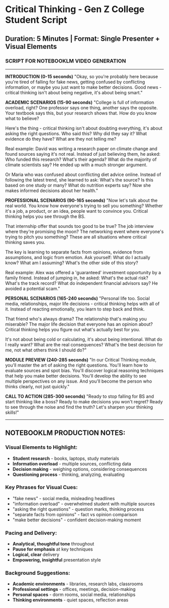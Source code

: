 # Critical Thinking - Gen Z College Student Script

## Duration: 5 Minutes | Format: Single Presenter + Visual Elements

### SCRIPT FOR NOTEBOOKLM VIDEO GENERATION

---

**INTRODUCTION (0-15 seconds)**
"Okay, so you're probably here because you're tired of falling for fake news, getting confused by conflicting information, or maybe you just want to make better decisions. Good news - critical thinking isn't about being negative, it's about being smart."

**ACADEMIC SCENARIOS (15-90 seconds)**
"College is full of information overload, right? One professor says one thing, another says the opposite. Your textbook says this, but your research shows that. How do you know what to believe?

Here's the thing - critical thinking isn't about doubting everything, it's about asking the right questions. Who said this? Why did they say it? What evidence do they have? What are they not telling me?

Real example: David was writing a research paper on climate change and found sources saying it's not real. Instead of just believing them, he asked: Who funded this research? What's their agenda? What do the majority of climate scientists say? He ended up with a much stronger argument.

Or Maria who was confused about conflicting diet advice online. Instead of following the latest trend, she learned to ask: What's the source? Is this based on one study or many? What do nutrition experts say? Now she makes informed decisions about her health."

**PROFESSIONAL SCENARIOS (90-165 seconds)**
"Now let's talk about the real world. You know how everyone's trying to sell you something? Whether it's a job, a product, or an idea, people want to convince you. Critical thinking helps you see through the BS.

That internship offer that sounds too good to be true? The job interview where they're promising the moon? The networking event where everyone's trying to pitch you something? These are all situations where critical thinking saves you.

The key is learning to separate facts from opinions, evidence from assumptions, and logic from emotion. Ask yourself: What do I actually know? What am I assuming? What's the other side of this story?

Real example: Alex was offered a 'guaranteed' investment opportunity by a family friend. Instead of jumping in, he asked: What's the actual risk? What's the track record? What do independent financial advisors say? He avoided a potential scam."

**PERSONAL SCENARIOS (165-240 seconds)**
"Personal life too. Social media, relationships, major life decisions - critical thinking helps with all of it. Instead of reacting emotionally, you learn to step back and think.

That friend who's always drama? The relationship that's making you miserable? The major life decision that everyone has an opinion about? Critical thinking helps you figure out what's actually best for you.

It's not about being cold or calculating, it's about being intentional. What do I really want? What are the real consequences? What's the best decision for me, not what others think I should do?"

**MODULE PREVIEW (240-285 seconds)**
"In our Critical Thinking module, you'll master the art of asking the right questions. You'll learn how to evaluate sources and spot bias. You'll discover logical reasoning techniques that help you make better decisions. You'll develop the ability to see multiple perspectives on any issue. And you'll become the person who thinks clearly, not just quickly."

**CALL TO ACTION (285-300 seconds)**
"Ready to stop falling for BS and start thinking like a boss? Ready to make decisions you won't regret? Ready to see through the noise and find the truth? Let's sharpen your thinking skills!"

---

## NOTEBOOKLM PRODUCTION NOTES:

### Visual Elements to Highlight:
- **Student research** - books, laptops, study materials
- **Information overload** - multiple sources, conflicting data
- **Decision making** - weighing options, considering consequences
- **Questioning process** - thinking, analyzing, evaluating

### Key Phrases for Visual Cues:
- "fake news" - social media, misleading headlines
- "information overload" - overwhelmed student with multiple sources
- "asking the right questions" - question marks, thinking process
- "separate facts from opinions" - fact vs opinion comparison
- "make better decisions" - confident decision-making moment

### Pacing and Delivery:
- **Analytical, thoughtful tone** throughout
- **Pause for emphasis** at key techniques
- **Logical, clear** delivery
- **Empowering, insightful** presentation style

### Background Suggestions:
- **Academic environments** - libraries, research labs, classrooms
- **Professional settings** - offices, meetings, decision-making
- **Personal spaces** - dorm rooms, social media, relationships
- **Thinking environments** - quiet spaces, reflection areas






